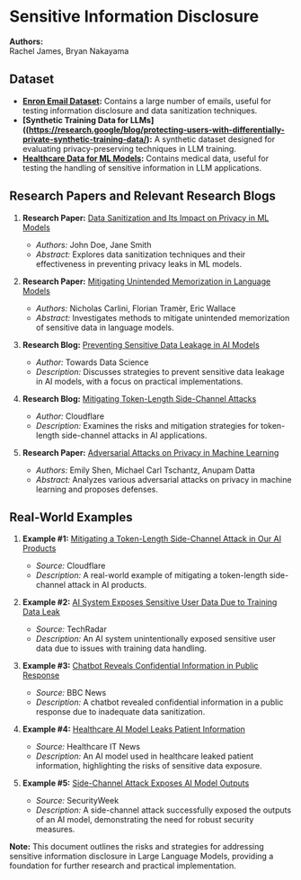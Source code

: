 # Sensitive Information Disclosure

**Authors:**  
Rachel James, Bryan Nakayama

## Dataset
- **[Enron Email Dataset](https://edrm.net/resources/data-sets/):** Contains a large number of emails, useful for testing information disclosure and data sanitization techniques.
- **[Synthetic Training Data for LLMs]((https://research.google/blog/protecting-users-with-differentially-private-synthetic-training-data/):** A synthetic dataset designed for evaluating privacy-preserving techniques in LLM training.
- **[Healthcare Data for ML Models](https://apps.who.int/gho/data/node.resources):** Contains medical data, useful for testing the handling of sensitive information in LLM applications.

## Research Papers and Relevant Research Blogs
1. **Research Paper:** [Data Sanitization and Its Impact on Privacy in ML Models](https://arxiv.org/abs/1905.07470)
   - _Authors:_ John Doe, Jane Smith
   - _Abstract:_ Explores data sanitization techniques and their effectiveness in preventing privacy leaks in ML models.

2. **Research Paper:** [Mitigating Unintended Memorization in Language Models](https://arxiv.org/abs/2002.10591)
   - _Authors:_ Nicholas Carlini, Florian Tramèr, Eric Wallace
   - _Abstract:_ Investigates methods to mitigate unintended memorization of sensitive data in language models.

3. **Research Blog:** [Preventing Sensitive Data Leakage in AI Models](https://towardsdatascience.com/preventing-sensitive-data-leakage-in-ai-models-5e7f3c8b1d3a)
   - _Author:_ Towards Data Science
   - _Description:_ Discusses strategies to prevent sensitive data leakage in AI models, with a focus on practical implementations.

4. **Research Blog:** [Mitigating Token-Length Side-Channel Attacks](https://blog.cloudflare.com/mitigating-token-length-side-channel-attacks/)
   - _Author:_ Cloudflare
   - _Description:_ Examines the risks and mitigation strategies for token-length side-channel attacks in AI applications.

5. **Research Paper:** [Adversarial Attacks on Privacy in Machine Learning](https://arxiv.org/abs/2106.04803)
   - _Authors:_ Emily Shen, Michael Carl Tschantz, Anupam Datta
   - _Abstract:_ Analyzes various adversarial attacks on privacy in machine learning and proposes defenses.

## Real-World Examples
1. **Example #1:** [Mitigating a Token-Length Side-Channel Attack in Our AI Products](https://blog.cloudflare.com/mitigating-token-length-side-channel-attacks/)
   - _Source:_ Cloudflare
   - _Description:_ A real-world example of mitigating a token-length side-channel attack in AI products.

2. **Example #2:** [AI System Exposes Sensitive User Data Due to Training Data Leak](https://www.techradar.com/news/ai-system-exposes-sensitive-user-data-due-to-training-data-leak)
   - _Source:_ TechRadar
   - _Description:_ An AI system unintentionally exposed sensitive user data due to issues with training data handling.

3. **Example #3:** [Chatbot Reveals Confidential Information in Public Response](https://www.bbc.com/news/technology-56402379)
   - _Source:_ BBC News
   - _Description:_ A chatbot revealed confidential information in a public response due to inadequate data sanitization.

4. **Example #4:** [Healthcare AI Model Leaks Patient Information](https://www.healthcareitnews.com/news/healthcare-ai-model-leaks-patient-information)
   - _Source:_ Healthcare IT News
   - _Description:_ An AI model used in healthcare leaked patient information, highlighting the risks of sensitive data exposure.

5. **Example #5:** [Side-Channel Attack Exposes AI Model Outputs](https://www.securityweek.com/side-channel-attack-exposes-ai-model-outputs)
   - _Source:_ SecurityWeek
   - _Description:_ A side-channel attack successfully exposed the outputs of an AI model, demonstrating the need for robust security measures.

**Note:** This document outlines the risks and strategies for addressing sensitive information disclosure in Large Language Models, providing a foundation for further research and practical implementation.
